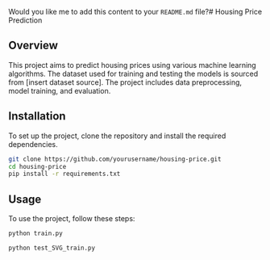 
Would you like me to add this content to your `README.md` file?# Housing Price Prediction

## Overview
This project aims to predict housing prices using various machine learning algorithms. The dataset used for training and testing the models is sourced from [insert dataset source]. The project includes data preprocessing, model training, and evaluation.

## Installation
To set up the project, clone the repository and install the required dependencies.

```bash
git clone https://github.com/yourusername/housing-price.git
cd housing-price
pip install -r requirements.txt
```

## Usage
To use the project, follow these steps:

```bash
python train.py
```

```bash
python test_SVG_train.py
```